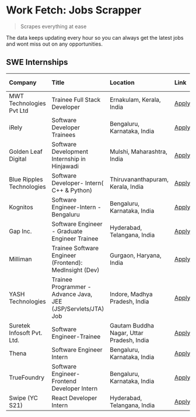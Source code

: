 # Work Fetch: Jobs Scrapper
> Scrapes everything at ease

The data keeps updating every hour so you can always get the latest jobs and wont miss out on any opportunities.

## SWE Internships
<!--START_SECTION:workfetch-->
| Company                    | Title                                                         | Location                                  | Link                                                                                                                                                                                                                                                                          | Date Posted   |
|:---------------------------|:--------------------------------------------------------------|:------------------------------------------|:------------------------------------------------------------------------------------------------------------------------------------------------------------------------------------------------------------------------------------------------------------------------------|:--------------|
| MWT Technologies Pvt Ltd   | Trainee Full Stack Developer                                  | Ernakulam, Kerala, India                  | [Apply](https://in.linkedin.com/jobs/view/trainee-full-stack-developer-at-mwt-technologies-pvt-ltd-3863344037?refId=ApCFhIMPorU8vCjqKNzzTg%3D%3D&trackingId=gfujbhfrm23C1XTVxDmmlg%3D%3D&position=15&pageNum=0&trk=public_jobs_jserp-result_search-card)                      | 2024-03-20    |
| iRely                      | Software Developer Trainees                                   | Bengaluru, Karnataka, India               | [Apply](https://in.linkedin.com/jobs/view/software-developer-trainees-at-irely-3860566039?refId=ApCFhIMPorU8vCjqKNzzTg%3D%3D&trackingId=7pkEPrZvZ6dhBma%2Ff%2B%2BWQw%3D%3D&position=4&pageNum=0&trk=public_jobs_jserp-result_search-card)                                     | 2024-03-18    |
| Golden Leaf Digital        | Software Development Internship in Hinjawadi                  | Mulshi, Maharashtra, India                | [Apply](https://in.linkedin.com/jobs/view/software-development-internship-in-hinjawadi-at-golden-leaf-digital-3858085305?refId=ApCFhIMPorU8vCjqKNzzTg%3D%3D&trackingId=Y8sGqrHhnTPy11PzWT1gpg%3D%3D&position=14&pageNum=0&trk=public_jobs_jserp-result_search-card)           | 2024-03-15    |
| Blue Ripples Technologies  | Software Developer- Intern( C++ & Python)                     | Thiruvananthapuram, Kerala, India         | [Apply](https://in.linkedin.com/jobs/view/software-developer-intern-c%2B%2B-python-at-blue-ripples-technologies-3855594494?refId=ApCFhIMPorU8vCjqKNzzTg%3D%3D&trackingId=CEmPRUoQwe1WmfIqs6vq8A%3D%3D&position=24&pageNum=0&trk=public_jobs_jserp-result_search-card)         | 2024-03-14    |
| Kognitos                   | Software Engineer-Intern -Bengaluru                           | Bengaluru, Karnataka, India               | [Apply](https://in.linkedin.com/jobs/view/software-engineer-intern-bengaluru-at-kognitos-3855361239?refId=ApCFhIMPorU8vCjqKNzzTg%3D%3D&trackingId=8YSioIssPqUl1FB9Koxz%2Bw%3D%3D&position=8&pageNum=0&trk=public_jobs_jserp-result_search-card)                               | 2024-03-13    |
| Gap Inc.                   | Software Engineer - Graduate Engineer Trainee                 | Hyderabad, Telangana, India               | [Apply](https://in.linkedin.com/jobs/view/software-engineer-graduate-engineer-trainee-at-gap-inc-3853818960?refId=ApCFhIMPorU8vCjqKNzzTg%3D%3D&trackingId=muqTCZd9y705zRJyTp5WzQ%3D%3D&position=6&pageNum=0&trk=public_jobs_jserp-result_search-card)                         | 2024-03-12    |
| Milliman                   | Trainee Software Engineer (Frontend): MedInsight (Dev)        | Gurgaon, Haryana, India                   | [Apply](https://in.linkedin.com/jobs/view/trainee-software-engineer-frontend-medinsight-dev-at-milliman-3792874280?refId=ApCFhIMPorU8vCjqKNzzTg%3D%3D&trackingId=C%2BuYQFBWiFcQA7RZo1YvRg%3D%3D&position=9&pageNum=0&trk=public_jobs_jserp-result_search-card)                | 2024-03-01    |
| YASH Technologies          | Trainee Programmer - Advance Java, JEE (JSP/Servlets/JTA) Job | Indore, Madhya Pradesh, India             | [Apply](https://in.linkedin.com/jobs/view/trainee-programmer-advance-java-jee-jsp-servlets-jta-job-at-yash-technologies-3811759183?refId=ApCFhIMPorU8vCjqKNzzTg%3D%3D&trackingId=0pTpDIOnhwT2n4IRBfWSZw%3D%3D&position=21&pageNum=0&trk=public_jobs_jserp-result_search-card) | 2024-02-13    |
| Suretek Infosoft Pvt. Ltd. | Software Engineer-Trainee                                     | Gautam Buddha Nagar, Uttar Pradesh, India | [Apply](https://in.linkedin.com/jobs/view/software-engineer-trainee-at-suretek-infosoft-pvt-ltd-3800934643?refId=ApCFhIMPorU8vCjqKNzzTg%3D%3D&trackingId=LW3QksfhA%2FtGVBkQrdYiOQ%3D%3D&position=22&pageNum=0&trk=public_jobs_jserp-result_search-card)                       | 2024-01-09    |
| Thena                      | Software Engineer Intern                                      | Bengaluru, Karnataka, India               | [Apply](https://in.linkedin.com/jobs/view/software-engineer-intern-at-thena-3778731751?refId=ApCFhIMPorU8vCjqKNzzTg%3D%3D&trackingId=mK%2B0rh1%2FxFgwW0R4ftUAFA%3D%3D&position=17&pageNum=0&trk=public_jobs_jserp-result_search-card)                                         | 2023-12-05    |
| TrueFoundry                | Software Engineer- Frontend Developer Intern                  | Bengaluru, Karnataka, India               | [Apply](https://in.linkedin.com/jobs/view/software-engineer-frontend-developer-intern-at-truefoundry-3790095058?refId=ApCFhIMPorU8vCjqKNzzTg%3D%3D&trackingId=7IUIpwruodIAuPPprxDPVg%3D%3D&position=16&pageNum=0&trk=public_jobs_jserp-result_search-card)                    | 2023-11-24    |
| Swipe (YC S21)             | React Developer Intern                                        | Hyderabad, Telangana, India               | [Apply](https://in.linkedin.com/jobs/view/react-developer-intern-at-swipe-yc-s21-3737600089?refId=ApCFhIMPorU8vCjqKNzzTg%3D%3D&trackingId=MjVfRjbMCuYuktPPO8qAYA%3D%3D&position=18&pageNum=0&trk=public_jobs_jserp-result_search-card)                                        | 2023-10-13    |
<!--END_SECTION:workfetch-->
